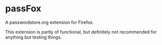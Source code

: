 # passFox
A passwordstore.org extension for Firefox.

This extension is partly of functional, but definitely not recommended for anything but testing things.
